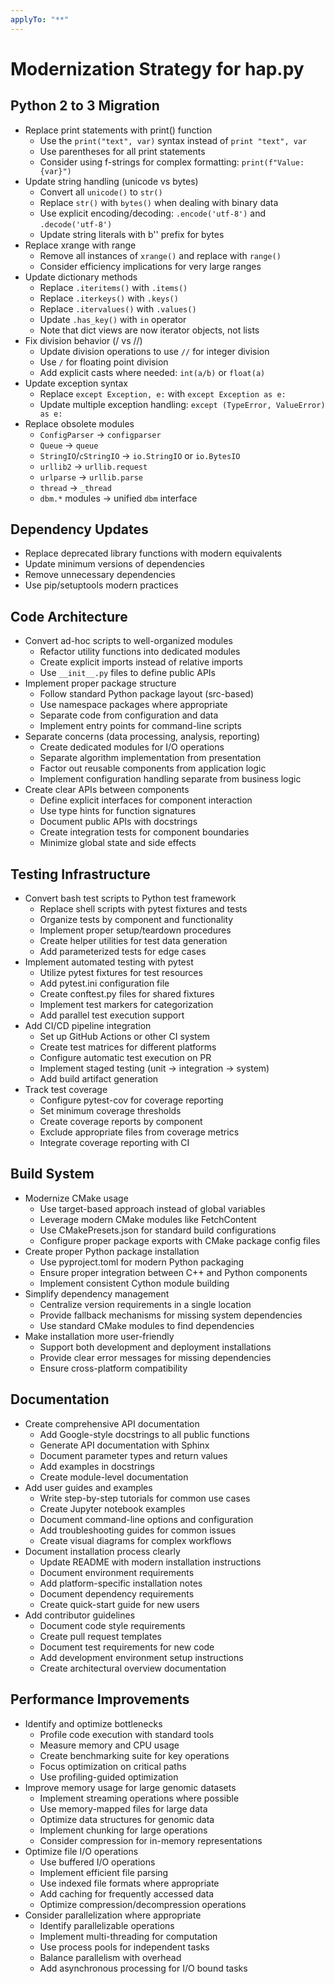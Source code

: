 ```yaml
---
applyTo: "**"
---
```

# Modernization Strategy for hap.py

## Python 2 to 3 Migration
- Replace print statements with print() function
  - Use the `print("text", var)` syntax instead of `print "text", var`
  - Use parentheses for all print statements
  - Consider using f-strings for complex formatting: `print(f"Value: {var}")`
- Update string handling (unicode vs bytes)
  - Convert all `unicode()` to `str()`
  - Replace `str()` with `bytes()` when dealing with binary data
  - Use explicit encoding/decoding: `.encode('utf-8')` and `.decode('utf-8')`
  - Update string literals with b'' prefix for bytes
- Replace xrange with range
  - Remove all instances of `xrange()` and replace with `range()`
  - Consider efficiency implications for very large ranges
- Update dictionary methods
  - Replace `.iteritems()` with `.items()`
  - Replace `.iterkeys()` with `.keys()`
  - Replace `.itervalues()` with `.values()`
  - Update `.has_key()` with `in` operator
  - Note that dict views are now iterator objects, not lists
- Fix division behavior (/ vs //)
  - Update division operations to use `//` for integer division
  - Use `/` for floating point division
  - Add explicit casts where needed: `int(a/b)` or `float(a)`
- Update exception syntax
  - Replace `except Exception, e:` with `except Exception as e:`
  - Update multiple exception handling: `except (TypeError, ValueError) as e:`
- Replace obsolete modules
  - `ConfigParser` → `configparser`
  - `Queue` → `queue`
  - `StringIO`/`cStringIO` → `io.StringIO` or `io.BytesIO`
  - `urllib2` → `urllib.request`
  - `urlparse` → `urllib.parse`
  - `thread` → `_thread`
  - `dbm.*` modules → unified `dbm` interface

## Dependency Updates
- Replace deprecated library functions with modern equivalents
- Update minimum versions of dependencies
- Remove unnecessary dependencies
- Use pip/setuptools modern practices

## Code Architecture
- Convert ad-hoc scripts to well-organized modules
  - Refactor utility functions into dedicated modules
  - Create explicit imports instead of relative imports
  - Use `__init__.py` files to define public APIs
- Implement proper package structure
  - Follow standard Python package layout (src-based)
  - Use namespace packages where appropriate
  - Separate code from configuration and data
  - Implement entry points for command-line scripts
- Separate concerns (data processing, analysis, reporting)
  - Create dedicated modules for I/O operations
  - Separate algorithm implementation from presentation
  - Factor out reusable components from application logic
  - Implement configuration handling separate from business logic
- Create clear APIs between components
  - Define explicit interfaces for component interaction
  - Use type hints for function signatures
  - Document public APIs with docstrings
  - Create integration tests for component boundaries
  - Minimize global state and side effects

## Testing Infrastructure
- Convert bash test scripts to Python test framework
  - Replace shell scripts with pytest fixtures and tests
  - Organize tests by component and functionality
  - Implement proper setup/teardown procedures
  - Create helper utilities for test data generation
  - Add parameterized tests for edge cases
- Implement automated testing with pytest
  - Utilize pytest fixtures for test resources
  - Add pytest.ini configuration file
  - Create conftest.py files for shared fixtures
  - Implement test markers for categorization
  - Add parallel test execution support
- Add CI/CD pipeline integration
  - Set up GitHub Actions or other CI system
  - Create test matrices for different platforms
  - Configure automatic test execution on PR
  - Implement staged testing (unit → integration → system)
  - Add build artifact generation
- Track test coverage
  - Configure pytest-cov for coverage reporting
  - Set minimum coverage thresholds
  - Create coverage reports by component
  - Exclude appropriate files from coverage metrics
  - Integrate coverage reporting with CI

## Build System
- Modernize CMake usage
  - Use target-based approach instead of global variables
  - Leverage modern CMake modules like FetchContent
  - Use CMakePresets.json for standard build configurations
  - Configure proper package exports with CMake package config files
- Create proper Python package installation
  - Use pyproject.toml for modern Python packaging
  - Ensure proper integration between C++ and Python components
  - Implement consistent Cython module building
- Simplify dependency management
  - Centralize version requirements in a single location
  - Provide fallback mechanisms for missing system dependencies
  - Use standard CMake modules to find dependencies
- Make installation more user-friendly
  - Support both development and deployment installations
  - Provide clear error messages for missing dependencies
  - Ensure cross-platform compatibility

## Documentation
- Create comprehensive API documentation
  - Add Google-style docstrings to all public functions
  - Generate API documentation with Sphinx
  - Document parameter types and return values
  - Add examples in docstrings
  - Create module-level documentation
- Add user guides and examples
  - Write step-by-step tutorials for common use cases
  - Create Jupyter notebook examples
  - Document command-line options and configuration
  - Add troubleshooting guides for common issues
  - Create visual diagrams for complex workflows
- Document installation process clearly
  - Update README with modern installation instructions
  - Document environment requirements
  - Add platform-specific installation notes
  - Document dependency requirements
  - Create quick-start guide for new users
- Add contributor guidelines
  - Document code style requirements
  - Create pull request templates
  - Document test requirements for new code
  - Add development environment setup instructions
  - Create architectural overview documentation

## Performance Improvements
- Identify and optimize bottlenecks
  - Profile code execution with standard tools
  - Measure memory and CPU usage
  - Create benchmarking suite for key operations
  - Focus optimization on critical paths
  - Use profiling-guided optimization
- Improve memory usage for large genomic datasets
  - Implement streaming operations where possible
  - Use memory-mapped files for large data
  - Optimize data structures for genomic data
  - Implement chunking for large operations
  - Consider compression for in-memory representations
- Optimize file I/O operations
  - Use buffered I/O operations
  - Implement efficient file parsing
  - Use indexed file formats where appropriate
  - Add caching for frequently accessed data
  - Optimize compression/decompression operations
- Consider parallelization where appropriate
  - Identify parallelizable operations
  - Implement multi-threading for computation
  - Use process pools for independent tasks
  - Balance parallelism with overhead
  - Add asynchronous processing for I/O bound tasks
